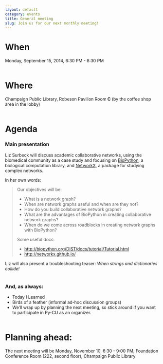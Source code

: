 ```yaml
---
layout: default
category: events
title: General meeting
slug: Join us for our next monthly meeting!
---
```


# When
Monday, September 15, 2014, 6:30 PM - 8:30 PM
<br> <br>

# Where
Champaign Public Library, Robeson Pavilion Room **C** (by the coffee shop area in the lobby)
<br> <br>

# Agenda

### Main presentation
Liz Surbeck will discuss academic collaborative networks, using the biomedical
community as a case study and focusing on <a
href="http://biopython.org">BioPython</a>, a biological computation library,
and <a href="https://networkx.github.io/">NetworkX</a>, a package for studying complex networks.

In her own words:

> Our objectives will be:
> * What is a network graph?
> * When are network graphs useful and when are they not?
> * How do you build collaborative network graphs?
> * What are the advantages of BioPython in creating collaborative network graphs?
> * When do we come across roadblocks in creating network graphs with BioPython?
>
> Some useful docs:
> * http://biopython.org/DIST/docs/tutorial/Tutorial.html
> * http://networkx.github.io/

Liz will also present a troubleshooting teaser: *When strings and dictionaries collide!* 
<br> <br>

### And, as always:
* Today I Learned
* Birds of a feather (informal ad-hoc discussion groups)
* We'll wrap up by planning the next meeting, so stick around if you want to participate in Py-CU as an organizer.
<br> <br>

# Planning ahead:
The next meeting will be Monday, November 10, 6:30 - 9:00 PM, Foundation Conference Room (222, second floor), Champaign Public Library
